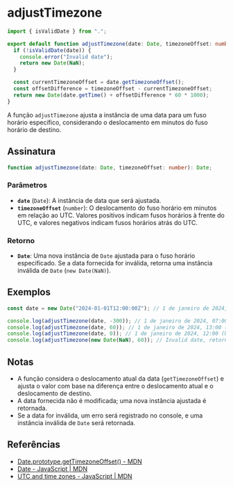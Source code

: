 # adjustTimezone

```typescript
import { isValidDate } from ".";

export default function adjustTimezone(date: Date, timezoneOffset: number): Date {
  if (!isValidDate(date)) {
    console.error("Invalid date");
    return new Date(NaN);
  }

  const currentTimezoneOffset = date.getTimezoneOffset();
  const offsetDifference = timezoneOffset - currentTimezoneOffset;
  return new Date(date.getTime() + offsetDifference * 60 * 1000);
}
```

A função `adjustTimezone` ajusta a instância de uma data para um fuso horário específico, considerando o deslocamento em minutos do fuso horário de destino.

## Assinatura

```typescript
function adjustTimezone(date: Date, timezoneOffset: number): Date;
```

### Parâmetros

- **`date`** (`Date`): A instância de data que será ajustada.
- **`timezoneOffset`** (`number`): O deslocamento do fuso horário em minutos em relação ao UTC. Valores positivos indicam fusos horários à frente do UTC, e valores negativos indicam fusos horários atrás do UTC.

### Retorno

- **`Date`**: Uma nova instância de `Date` ajustada para o fuso horário especificado. Se a data fornecida for inválida, retorna uma instância inválida de `Date` (`new Date(NaN)`).

## Exemplos

```typescript
const date = new Date("2024-01-01T12:00:00Z"); // 1 de janeiro de 2024, 12:00 UTC

console.log(adjustTimezone(date, -300)); // 1 de janeiro de 2024, 07:00 (UTC-5)
console.log(adjustTimezone(date, 60)); // 1 de janeiro de 2024, 13:00 (UTC+1)
console.log(adjustTimezone(date, 0)); // 1 de janeiro de 2024, 12:00 (UTC)
console.log(adjustTimezone(new Date(NaN), 60)); // Invalid date, retorna Date inválida
```

## Notas

- A função considera o deslocamento atual da data (`getTimezoneOffset`) e ajusta o valor com base na diferença entre o deslocamento atual e o deslocamento de destino.
- A data fornecida não é modificada; uma nova instância ajustada é retornada.
- Se a data for inválida, um erro será registrado no console, e uma instância inválida de `Date` será retornada.

## Referências

- [Date.prototype.getTimezoneOffset() - MDN](https://developer.mozilla.org/en-US/docs/Web/JavaScript/Reference/Global_Objects/Date/getTimezoneOffset)
- [Date - JavaScript | MDN](https://developer.mozilla.org/en-US/docs/Web/JavaScript/Reference/Global_Objects/Date)
- [UTC and time zones - JavaScript | MDN](https://developer.mozilla.org/en-US/docs/Web/JavaScript/Reference/Global_Objects/Date#utc_and_time_zones)